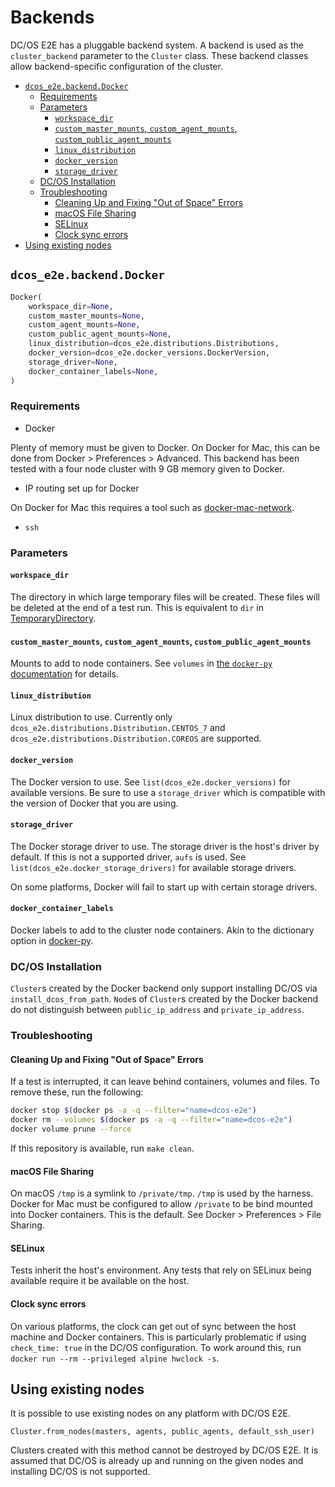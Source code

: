 # Backends

DC/OS E2E has a pluggable backend system.
A backend is used as the `cluster_backend` parameter to the `Cluster` class.
These backend classes allow backend-specific configuration of the cluster.

<!--lint disable list-item-indent-->
<!--lint disable list-item-bullet-indent-->
<!-- START doctoc generated TOC please keep comment here to allow auto update -->
<!-- DON'T EDIT THIS SECTION, INSTEAD RE-RUN doctoc TO UPDATE -->


- [`dcos_e2e.backend.Docker`](#dcos_e2ebackenddocker)
  - [Requirements](#requirements)
  - [Parameters](#parameters)
    - [`workspace_dir`](#workspace_dir)
    - [`custom_master_mounts`, `custom_agent_mounts`, `custom_public_agent_mounts`](#custom_master_mounts-custom_agent_mounts-custom_public_agent_mounts)
    - [`linux_distribution`](#linux_distribution)
    - [`docker_version`](#docker_version)
    - [`storage_driver`](#storage_driver)
  - [DC/OS Installation](#dcos-installation)
  - [Troubleshooting](#troubleshooting)
    - [Cleaning Up and Fixing "Out of Space" Errors](#cleaning-up-and-fixing-out-of-space-errors)
    - [macOS File Sharing](#macos-file-sharing)
    - [SELinux](#selinux)
    - [Clock sync errors](#clock-sync-errors)
- [Using existing nodes](#using-existing-nodes)

<!-- END doctoc generated TOC please keep comment here to allow auto update -->
<!--lint enable list-item-indent-->
<!--lint enable list-item-bullet-indent-->

## `dcos_e2e.backend.Docker`

```python
Docker(
    workspace_dir=None,
    custom_master_mounts=None,
    custom_agent_mounts=None,
    custom_public_agent_mounts=None,
    linux_distribution=dcos_e2e.distributions.Distributions,
    docker_version=dcos_e2e.docker_versions.DockerVersion,
    storage_driver=None,
    docker_container_labels=None,
)
```

### Requirements

* Docker

Plenty of memory must be given to Docker.
On Docker for Mac, this can be done from Docker > Preferences > Advanced.
This backend has been tested with a four node cluster with 9 GB memory given to Docker.

* IP routing set up for Docker

On Docker for Mac this requires a tool such as [docker-mac-network](https://github.com/wojas/docker-mac-network).

* `ssh`

### Parameters

#### `workspace_dir`

The directory in which large temporary files will be created.
These files will be deleted at the end of a test run.
This is equivalent to `dir` in [TemporaryDirectory](https://docs.python.org/3/library/tempfile.html#tempfile.TemporaryDirectory).

#### `custom_master_mounts`, `custom_agent_mounts`, `custom_public_agent_mounts`

Mounts to add to node containers.
See `volumes` in [the `docker-py` documentation](http://docker-py.readthedocs.io/en/stable/containers.html#docker.models.containers.ContainerCollection.run) for details.

#### `linux_distribution`

Linux distribution to use.
Currently only `dcos_e2e.distributions.Distribution.CENTOS_7` and `dcos_e2e.distributions.Distribution.COREOS` are supported.

#### `docker_version`

The Docker version to use.
See `list(dcos_e2e.docker_versions)` for available versions.
Be sure to use a `storage_driver` which is compatible with the version of Docker that you are using.

#### `storage_driver`

The Docker storage driver to use.
The storage driver is the host's driver by default.
If this is not a supported driver, `aufs` is used.
See `list(dcos_e2e.docker_storage_drivers)` for available storage drivers.

On some platforms, Docker will fail to start up with certain storage drivers.

#### `docker_container_labels`

Docker labels to add to the cluster node containers.
Akin to the dictionary option in [docker-py](http://docker-py.readthedocs.io/en/stable/containers.html).

### DC/OS Installation

`Cluster`s created by the Docker backend only support installing DC/OS via `install_dcos_from_path`.
`Node`s of `Cluster`s created by the Docker backend do not distinguish between `public_ip_address` and `private_ip_address`.

### Troubleshooting

#### Cleaning Up and Fixing "Out of Space" Errors

If a test is interrupted, it can leave behind containers, volumes and files.
To remove these, run the following:

```sh
docker stop $(docker ps -a -q --filter="name=dcos-e2e")
docker rm --volumes $(docker ps -a -q --filter="name=dcos-e2e")
docker volume prune --force
```

If this repository is available, run `make clean`.

#### macOS File Sharing

On macOS `/tmp` is a symlink to `/private/tmp`.
`/tmp` is used by the harness.
Docker for Mac must be configured to allow `/private` to be bind mounted into Docker containers.
This is the default.
See Docker > Preferences > File Sharing.

#### SELinux

Tests inherit the host's environment.
Any tests that rely on SELinux being available require it be available on the host.

#### Clock sync errors

On various platforms, the clock can get out of sync between the host machine and Docker containers.
This is particularly problematic if using `check_time: true` in the DC/OS configuration.
To work around this, run `docker run --rm --privileged alpine hwclock -s`.

## Using existing nodes

It is possible to use existing nodes on any platform with DC/OS E2E.

`Cluster.from_nodes(masters, agents, public_agents, default_ssh_user)`

Clusters created with this method cannot be destroyed by DC/OS E2E.
It is assumed that DC/OS is already up and running on the given nodes and installing DC/OS is not supported.
